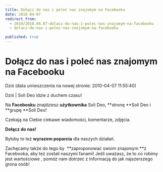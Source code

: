 ```yaml
---
title: Dołącz do nas i poleć nas znajomym na Facebooku
date: 2010-04-07
redirect_from: 
  - 2010/2010.04.07-dolacz-do-nas-i-polec-nas-znajomym-na-facebooku
  - dolacz-do-nas-i-polec-nas-znajomym-na-facebooku

published: true
---
```




# Dołącz do nas i poleć nas znajomym na Facebooku

<time>Dziś (data umieszczenia na nowej stronie: 2010-04-07 11:55:40)</time>

Dziś | 
Soli Deo idzie z duchem czasu! 

Na **Facebooku** znajdziesz **użytkownika** Soli Deo, **stronę **Soli Deo i **grupę **Soli Deo! 

Czekają na Ciebie ciekawe wiadomości, komentarze, zdjęcia. 

**Dołącz do nas!**

Byłoby to&nbsp;też **wyrazem poparcia** dla naszych działań. 

Zachęcamy także do tego by&nbsp; **zaproponować swoim znajomym **z Facebooka, aby też zostali naszymi fanami!
Jeśli uważasz, że to co robimy jest wartościowe , pomóż nam dotrzeć z informacją do jak najszerszego grona osób!


<!--{{json:{"created_date":"2010-04-07 11:55:40","publish_down":"0000-00-00 00:00:00","id":"922"}}}-->